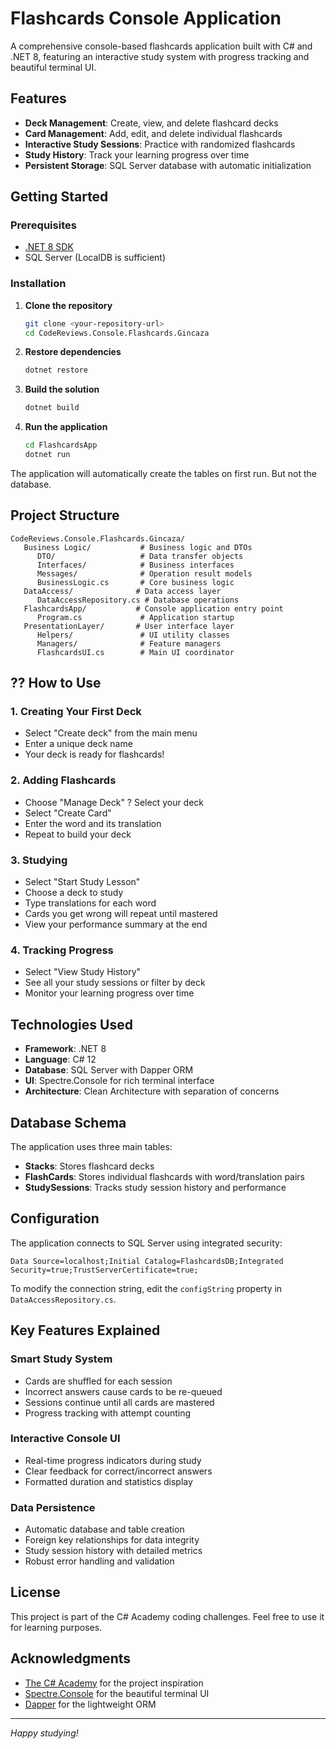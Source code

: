 # Flashcards Console Application

A comprehensive console-based flashcards application built with C# and .NET 8, featuring an interactive study system with progress tracking and beautiful terminal UI.

## Features

- **Deck Management**: Create, view, and delete flashcard decks
- **Card Management**: Add, edit, and delete individual flashcards
- **Interactive Study Sessions**: Practice with randomized flashcards
- **Study History**: Track your learning progress over time
- **Persistent Storage**: SQL Server database with automatic initialization

## Getting Started

### Prerequisites

- [.NET 8 SDK](https://dotnet.microsoft.com/download/dotnet/8.0)
- SQL Server (LocalDB is sufficient)

### Installation

1. **Clone the repository**
   ```bash
   git clone <your-repository-url>
   cd CodeReviews.Console.Flashcards.Gincaza
   ```

2. **Restore dependencies**
   ```bash
   dotnet restore
   ```

3. **Build the solution**
   ```bash
   dotnet build
   ```

4. **Run the application**
   ```bash
   cd FlashcardsApp
   dotnet run
   ```

The application will automatically create the tables on first run. But not the database.

## Project Structure

```
CodeReviews.Console.Flashcards.Gincaza/
   Business Logic/           # Business logic and DTOs
      DTO/                   # Data transfer objects
      Interfaces/            # Business interfaces
      Messages/              # Operation result models
      BusinessLogic.cs       # Core business logic
   DataAccess/              # Data access layer
      DataAccessRepository.cs # Database operations
   FlashcardsApp/           # Console application entry point
      Program.cs             # Application startup
   PresentationLayer/       # User interface layer
      Helpers/               # UI utility classes
      Managers/              # Feature managers
      FlashcardsUI.cs        # Main UI coordinator
```

## ?? How to Use

### 1. Creating Your First Deck

- Select "Create deck" from the main menu
- Enter a unique deck name
- Your deck is ready for flashcards!

### 2. Adding Flashcards
- Choose "Manage Deck" ? Select your deck
- Select "Create Card"
- Enter the word and its translation
- Repeat to build your deck

### 3. Studying
- Select "Start Study Lesson"
- Choose a deck to study
- Type translations for each word
- Cards you get wrong will repeat until mastered
- View your performance summary at the end

### 4. Tracking Progress
- Select "View Study History"
- See all your study sessions or filter by deck
- Monitor your learning progress over time

## Technologies Used

- **Framework**: .NET 8
- **Language**: C# 12
- **Database**: SQL Server with Dapper ORM
- **UI**: Spectre.Console for rich terminal interface
- **Architecture**: Clean Architecture with separation of concerns

## Database Schema

The application uses three main tables:

- **Stacks**: Stores flashcard decks
- **FlashCards**: Stores individual flashcards with word/translation pairs
- **StudySessions**: Tracks study session history and performance

## Configuration

The application connects to SQL Server using integrated security:
```
Data Source=localhost;Initial Catalog=FlashcardsDB;Integrated Security=true;TrustServerCertificate=true;
```

To modify the connection string, edit the `configString` property in `DataAccessRepository.cs`.

## Key Features Explained

### Smart Study System

- Cards are shuffled for each session
- Incorrect answers cause cards to be re-queued
- Sessions continue until all cards are mastered
- Progress tracking with attempt counting

### Interactive Console UI

- Real-time progress indicators during study
- Clear feedback for correct/incorrect answers
- Formatted duration and statistics display

### Data Persistence

- Automatic database and table creation
- Foreign key relationships for data integrity
- Study session history with detailed metrics
- Robust error handling and validation

## License

This project is part of the C# Academy coding challenges. Feel free to use it for learning purposes.

## Acknowledgments

- [The C# Academy](https://thecsharpacademy.com/) for the project inspiration
- [Spectre.Console](https://spectreconsole.net/) for the beautiful terminal UI
- [Dapper](https://github.com/DapperLib/Dapper) for the lightweight ORM

---

*Happy studying!*
